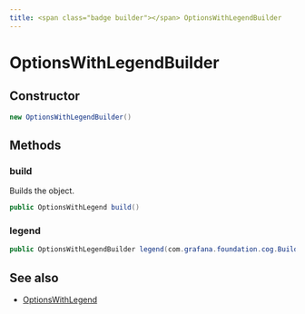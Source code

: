 ```yaml
---
title: <span class="badge builder"></span> OptionsWithLegendBuilder
---
```

# <span class="badge builder"></span> OptionsWithLegendBuilder

## Constructor

```java
new OptionsWithLegendBuilder()
```
## Methods

### <span class="badge object-method"></span> build

Builds the object.

```java
public OptionsWithLegend build()
```

### <span class="badge object-method"></span> legend

```java
public OptionsWithLegendBuilder legend(com.grafana.foundation.cog.Builder<VizLegendOptions> legend)
```

## See also

 * <span class="badge object-type-class"></span> [OptionsWithLegend](./object-OptionsWithLegend.md)
